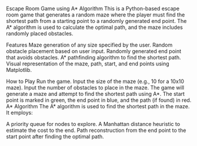 Escape Room Game using A* Algorithm
This is a Python-based escape room game that generates a random maze where the player must find the shortest path from a starting point to a randomly generated end point. The A* algorithm is used to calculate the optimal path, and the maze includes randomly placed obstacles.

Features
Maze generation of any size specified by the user.
Random obstacle placement based on user input.
Randomly generated end point that avoids obstacles.
A* pathfinding algorithm to find the shortest path.
Visual representation of the maze, path, start, and end points using Matplotlib.

How to Play
Run the game.
Input the size of the maze (e.g., 10 for a 10x10 maze).
Input the number of obstacles to place in the maze.
The game will generate a maze and attempt to find the shortest path using A*.
The start point is marked in green, the end point in blue, and the path (if found) in red.
A* Algorithm
The A* algorithm is used to find the shortest path in the maze. It employs:

A priority queue for nodes to explore.
A Manhattan distance heuristic to estimate the cost to the end.
Path reconstruction from the end point to the start point after finding the optimal path.
